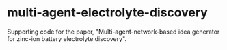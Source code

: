 # multi-agent-electrolyte-discovery
Supporting code for the paper, "Multi-agent-network-based idea generator for zinc-ion battery electrolyte discovery".

